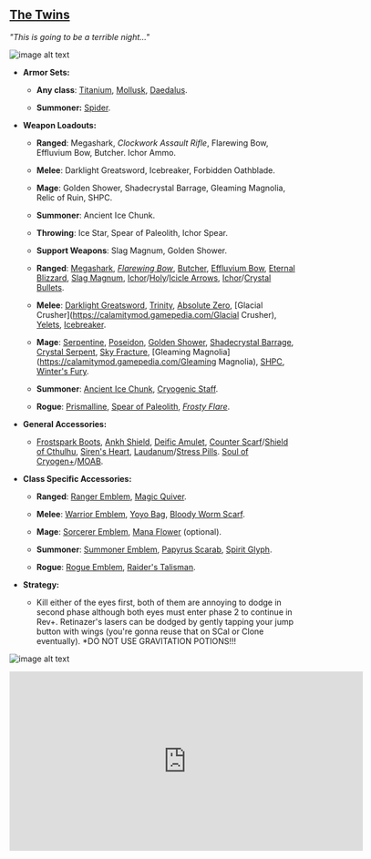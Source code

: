 ## [The Twins](https://terraria.gamepedia.com/The_Twins)

*"This is going to be a terrible night…"*

![image alt text](../public/BMbpD6rCZ1qoniF20u7H2A_img_34.png)

* **Armor Sets:**

    * **Any class**: [Titanium](https://terraria.gamepedia.com/Titanium_armor), [Mollusk](https://calamitymod.gamepedia.com/Mollusk_armor), [Daedalus](https://calamitymod.gamepedia.com/Daedalus_armor).
    
    * **Summoner:** [Spider](https://terraria.gamepedia.com/Spider_armor).

* **Weapon Loadouts:**

    * **Ranged**: Megashark, *Clockwork Assault Rifle*, Flarewing Bow, Effluvium Bow, Butcher. Ichor Ammo.

    * **Melee**: Darklight Greatsword, Icebreaker, Forbidden Oathblade.

    * **Mage**: Golden Shower, Shadecrystal Barrage, Gleaming Magnolia, Relic of Ruin, SHPC.

    * **Summoner**: Ancient Ice Chunk.

    * **Throwing**: Ice Star, Spear of Paleolith, Ichor Spear.

    * **Support Weapons**: Slag Magnum, Golden Shower.
    * **Ranged**: [Megashark](https://terraria.gamepedia.com/Megashark), [*Flarewing Bow*](https://calamitymod.gamepedia.com/Flarewing_Bow), [Butcher](https://calamitymod.gamepedia.com/Butcher_(Weapon)), [Effluvium Bow](https://calamitymod.gamepedia.com/Effluvium_Bow), [Eternal Blizzard](https://calamitymod.gamepedia.com/Eternal_Blizzard), [Slag Magnum](https://calamitymod.gamepedia.com/Slag_Magnum), [Ichor](https://terraria.gamepedia.com/Ichor_Arrow)/[Holy](https://terraria.gamepedia.com/Holy_Arrow)/[Icicle Arrows](https://calamitymod.gamepedia.com/Icicle_Arrow), [Ichor](https://terraria.gamepedia.com/Ichor_Bullet)/[Crystal Bullets](https://terraria.gamepedia.com/Crystal_Bullet).

    * **Melee**: [Darklight Greatsword](https://calamitymod.gamepedia.com/Darklight_Greatsword), [Trinity](https://calamitymod.gamepedia.com/Trinity), [Absolute Zero](https://calamitymod.gamepedia.com/Absolute_Zero), [Glacial Crusher](https://calamitymod.gamepedia.com/Glacial Crusher), [Yelets](https://terraria.gamepedia.com/Yelets), [Icebreaker](https://calamitymod.gamepedia.com/Icebreaker).

    * **Mage**: [Serpentine](https://calamitymod.gamepedia.com/Serpentine), [Poseidon](https://calamitymod.gamepedia.com/Poseidon), [Golden Shower](https://terraria.gamepedia.com/Golden_Shower), [Shadecrystal Barrage](https://calamtiymod.gamepedia.com/Crystal_Storm), [Crystal Serpent](https://terraria.gamepedia.com/Crystal_Serpent), [Sky Fracture](https://terraria.gamepedia.com/Sky_Fracture), [Gleaming Magnolia](https://calamitymod.gamepedia.com/Gleaming Magnolia), [SHPC](https://calamitymod.gamepedia.com/SHPC), [Winter's Fury](https://calamitymod.gamepedia.com/Winter%27s_Fury).

    * **Summoner**: [Ancient Ice Chunk](https://calamitymod.gamepedia.com/Ancient_Ice_Chunk), [Cryogenic Staff](https://calamitymod.gamepedia.com/Cryogenic_Staff).

    * **Rogue**: [Prismalline](https://calamitymod.gamepedia.com/Prismalline), [Spear of Paleolith](https://calamitymod.gamepedia.com/Spear_of_Paleolith), [*Frosty Flare*](https://calamitymod.gamepedia.com/Frosty_Flare).

* **General Accessories:**

    * [Frostspark Boots](https://terraria.gamepedia.com/Frostspark_Boots), [Ankh Shield](https://terraria.gamepedia.com/Ankh_Shield), [Deific Amulet](https://calamitymod.gamepedia.com/Deific_Amulet), [Counter Scarf](https://calamitymod.gamepedia.com/Counter_Scarf)/[Shield of Cthulhu](https://terraria.gamepedia.com/Shield_of_Cthulhu), [Siren's Heart](https://calamitymod.gamepedia.com/Siren's_Heart), [Laudanum](https://calamitymod.gamepedia.com/Laudanum)/[Stress Pills](https://calamitymod.gamepedia.com/Stress_Pills). [Soul of Cryogen+](https://calamitymod.gamepedia.com/Wings)/[MOAB](https://calamitymod.gamepedia.com/MOAB).

* **Class Specific Accessories:**

    * **Ranged**: [Ranger Emblem](https://terraria.gamepedia.com/Ranger_Emblem), [Magic Quiver](https://terraria.gamepedia.com/Magic_Quiver).

    * **Melee**: [Warrior Emblem](https://terraria.gamepedia.com/Warrior_Emblem), [Yoyo Bag](https://terraria.gamepedia.com/Yoyo_Bag), [Bloody Worm Scarf](https://calamitymod.gamepedia.com/Bloody_Worm_Scarf).

    * **Mage**: [Sorcerer Emblem](https://terraria.gamepedia.com/Sorcerer_Emblem), [Mana Flower](https://terraria.gamepedia.com/Mana_Flower) (optional).

    * **Summoner**: [Summoner Emblem](https://terraria.gamepedia.com/Summoner_Emblem), [Papyrus Scarab](https://terraria.gamepedia.com/Papyrus_Scarab), [Spirit Glyph](https://calamitymod.gamepedia.com/Spirit_Glyph).

    * **Rogue**: [Rogue Emblem](https://calamitymod.gamepedia.com/Rogue_Emblem), [Raider's Talisman](https://calamitymod.gamepedia.com/Raider%27s_Talisman).

* **Strategy:**

    * Kill either of the eyes first, both of them are annoying to dodge in second phase although both eyes must enter phase 2 to continue in Rev+. Retinazer's lasers can be dodged by gently tapping your jump button with wings (you're gonna reuse that on SCal or Clone eventually).
    *DO NOT USE GRAVITATION POTIONS!!!

![image alt text](../public/Twins.png)

<div align="center"><iframe width="620" height="315" src="https://www.youtube.com/embed/bqoqpSraFao" frameborder="0" allowfullscreen></iframe></div>
